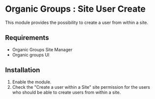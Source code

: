 # Organic Groups : Site User Create
This module provides the possibility to create a user from within a site.



## Requirements
* Organic Groups Site Manager
* Organic groups UI



## Installation
1. Enable the module.
2. Check the "Create a user within a Site" site permission for the users
   who should be able to create users from within a site.
